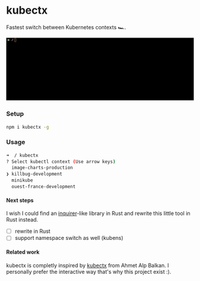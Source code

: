 # kubectx

Fastest switch between Kubernetes contexts 🏎.

![kubectx](/docs/kubectx.gif)

### Setup

```bash
npm i kubectx -g
```

### Usage

```sh
➜  / kubectx
? Select kubectl context (Use arrow keys)
  image-charts-production
❯ killbug-development
  minikube
  ouest-france-development
```

#### Next steps

I wish I could find an [inquirer](https://github.com/SBoudrias/Inquirer.js)-like library in Rust and rewrite this little tool in Rust instead.

- [ ] rewrite in Rust
- [ ] support namespace switch as well (kubens)

#### Related work

kubectx is completly inspired by [kubectx](https://github.com/ahmetb/kubectx) from Ahmet Alp Balkan. I personally prefer the interactive way that's why this project exist :).
